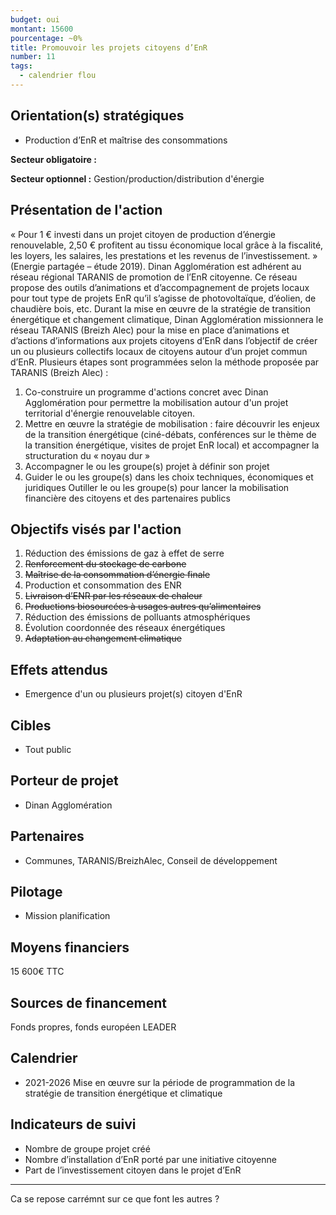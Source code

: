 ```yaml
---
budget: oui
montant: 15600
pourcentage: ~0%
title: Promouvoir les projets citoyens d’EnR
number: 11
tags:
  - calendrier flou
---
```


## Orientation(s) stratégiques

- Production d’EnR et maîtrise des consommations

**Secteur obligatoire :**

**Secteur optionnel :** Gestion/production/distribution d'énergie

## Présentation de l'action

« Pour 1 € investi dans un projet citoyen de production d’énergie renouvelable, 2,50 € profitent au tissu économique local grâce à la fiscalité, les loyers, les salaires, les prestations
et les revenus de l’investissement. » (Energie partagée – étude 2019).
Dinan Agglomération est adhérent au réseau régional TARANIS de promotion de l’EnR citoyenne. Ce réseau propose des outils d’animations et d’accompagnement de projets locaux pour tout type de projets EnR qu’il s’agisse de photovoltaïque, d’éolien, de chaudière bois, etc.
Durant la mise en œuvre de la stratégie de transition énergétique et changement climatique, Dinan Agglomération missionnera le réseau TARANIS (Breizh Alec) pour la mise en place d’animations et d’actions d’informations aux projets citoyens d’EnR dans l’objectif de créer un ou plusieurs collectifs locaux de citoyens autour d’un projet commun d’EnR.
Plusieurs étapes sont programmées selon la méthode proposée par TARANIS (Breizh Alec) :
1. Co-construire un programme d'actions concret avec Dinan Agglomération pour permettre la mobilisation autour d'un projet territorial d'énergie renouvelable citoyen.
2. Mettre en œuvre la stratégie de mobilisation : faire découvrir les enjeux de la transition énergétique (ciné-débats, conférences sur le thème de la transition
énergétique, visites de projet EnR local) et accompagner la structuration du « noyau
dur »
3. Accompagner le ou les groupe(s) projet à définir son projet
4. Guider le ou les groupe(s) dans les choix techniques, économiques et juridiques
Outiller le ou les groupe(s) pour lancer la mobilisation financière des citoyens et des partenaires publics

## Objectifs visés par l'action

1. Réduction des émissions de gaz à effet de serre
2. ~~Renforcement du stockage de carbone~~
3. ~~Maîtrise de la consommation d’énergie finale~~
4. Production et consommation des ENR
5. ~~Livraison d’ENR par les réseaux de chaleur~~
6. ~~Productions biosourcées à usages autres qu’alimentaires~~
7. Réduction des émissions de polluants atmosphériques
8. Évolution coordonnée des réseaux énergétiques
9. ~~Adaptation au changement climatique~~


## Effets attendus

- Emergence d'un ou plusieurs projet(s) citoyen d'EnR

## Cibles

- Tout public

## Porteur de projet

- Dinan Agglomération

## Partenaires

- Communes, TARANIS/BreizhAlec, Conseil de développement

## Pilotage

- Mission planification

## Moyens financiers

15 600€ TTC

## Sources de financement

Fonds propres, fonds européen LEADER

## Calendrier

- 2021-2026 Mise en œuvre sur la période de programmation de la stratégie de transition énergétique et climatique

## Indicateurs de suivi

- Nombre de groupe projet créé
- Nombre d’installation d’EnR porté par une initiative citoyenne
- Part de l’investissement citoyen dans le projet d’EnR

---
Ca se repose carrémnt sur ce que font les autres ?
